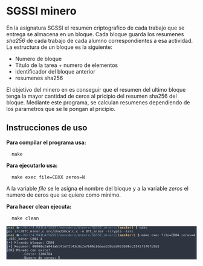 # SGSSI minero
En la asignatura SGSSI el resumen criptografico de cada trabajo que se entrega se almacena en un bloque. Cada bloque guarda los resumenes *sha256* de cada trabajo de cada alumno correspondientes a esa actividad. 
La estructura de un bloque es la siguiente:

* Numero de bloque
* Titulo de la tarea + numero de elementos
* identificador del bloque anterior
* resumenes sha256

El objetivo del minero en es conseguir que el resumen del ultimo bloque tenga la mayor cantidad de ceros al pricipio del resumen sha256 del bloque. Mediante este programa, se calculan resumenes dependiendo de los parametros que se le pongan al pricipio.

## Instrucciones de uso

**Para compilar el programa usa:**
      
      make
      
**Para ejecutarlo usa:**
      
      make exec file=CBXX zeros=N
      
A la variable *file* se le asigna el nombre del bloque y a la variable *zeros* el numero de ceros que se quiere como minimo.

**Para hacer clean ejecuta:**

      make clean

![Ejemplo de ejecución](images/minero_img.png "Ejemplo de ejecución")
